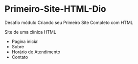 # Primeiro-Site-HTML-Dio

Desafio módulo Criando seu Primeiro Site Completo com HTML 

Site de uma clínica HTML
- Pagina inicial
- Sobre
- Horário de Atendimento
- Contato
